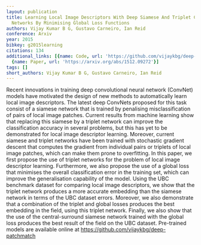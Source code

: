```yaml
---
layout: publication
title: Learning Local Image Descriptors With Deep Siamese And Triplet Convolutional
  Networks By Minimising Global Loss Functions
authors: Vijay Kumar B G, Gustavo Carneiro, Ian Reid
conference: Arxiv
year: 2015
bibkey: g2015learning
citations: 134
additional_links: [{name: Code, url: 'https://github.com/vijaykbg/deep-patchmatch'},
  {name: Paper, url: 'https://arxiv.org/abs/1512.09272'}]
tags: []
short_authors: Vijay Kumar B G, Gustavo Carneiro, Ian Reid
---
```

Recent innovations in training deep convolutional neural network (ConvNet)
models have motivated the design of new methods to automatically learn local
image descriptors. The latest deep ConvNets proposed for this task consist of a
siamese network that is trained by penalising misclassification of pairs of
local image patches. Current results from machine learning show that replacing
this siamese by a triplet network can improve the classification accuracy in
several problems, but this has yet to be demonstrated for local image
descriptor learning. Moreover, current siamese and triplet networks have been
trained with stochastic gradient descent that computes the gradient from
individual pairs or triplets of local image patches, which can make them prone
to overfitting. In this paper, we first propose the use of triplet networks for
the problem of local image descriptor learning. Furthermore, we also propose
the use of a global loss that minimises the overall classification error in the
training set, which can improve the generalisation capability of the model.
Using the UBC benchmark dataset for comparing local image descriptors, we show
that the triplet network produces a more accurate embedding than the siamese
network in terms of the UBC dataset errors. Moreover, we also demonstrate that
a combination of the triplet and global losses produces the best embedding in
the field, using this triplet network. Finally, we also show that the use of
the central-surround siamese network trained with the global loss produces the
best result of the field on the UBC dataset. Pre-trained models are available
online at https://github.com/vijaykbg/deep-patchmatch